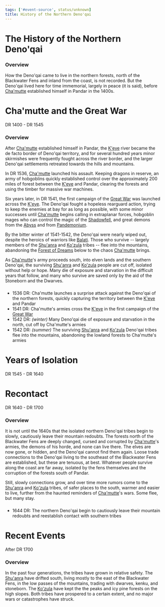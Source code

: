 ```yaml
---
tags: ['#event-source', status/unknown]
title: History of the Northern Deno'qai
---
```

# The History of the Northern Deno'qai


### Overview
How the Deno'qai came to live in the northern forests, north of the Blackwater Fens and inland from the coast, is not recorded. But the Deno'qai lived here for time immemorial, largely in peace (it is said), before [Cha'mutte](<../people/extraplanar-powers/cha-mutte.md>) established himself in Pandar in the 1400s. 

# Cha'mutte and the Great War
DR 1400 - DR 1545

### Overview
After [Cha'mutte](<../people/extraplanar-powers/cha-mutte.md>) established himself in Pandar, the [K'eye](<../gazetteer/far-north/k-eye.md>) river became the de facto border of Deno'qai territory, and for several hundred years minor skirmishes were frequently fought across the river border, and the larger Deno'qai settlements retreated towards the hills and mountains. 

In DR 1536, [Cha'mutte](<../people/extraplanar-powers/cha-mutte.md>) launched his assault. Keeping dragons in reserve, an army of hobgoblins quickly established control over the approximately 200 miles of forest between the [K'eye](<../gazetteer/far-north/k-eye.md>) and Pandar, clearing the forests and using the timber for massive war machines.

Six years later, in DR 1541, the first campaign of the [Great War](<../events/1500s/great-war.md>) was launched across the [K'eye](<../gazetteer/far-north/k-eye.md>). The Deno'qai fought a hopeless rearguard action, trying to keep the enemies at bay for as long as possible, with some minor successes until [Cha'mutte](<../people/extraplanar-powers/cha-mutte.md>) begins calling in extraplanar forces, hobgoblin mages who can control the magic of the [Shadowfell](<../cosmology/multiverse/echo-realms/shadowfell/shadowfell.md>), and great demons from the [Abyss](<../cosmology/multiverse/spiritual-realms/primal-realms/abyss.md>) and from [Pandemonium](<../cosmology/multiverse/spiritual-realms/primal-realms/pandemonium.md>).

By the bitter winter of 1541-1542, the Deno'qai were nearly wiped out, despite the heroics of warriors like [Balati](<../people/historical-figures/balati.md>). Those who survive -- largely members of the [Shu'anra](<../groups/deno-qai-tribes/northern-tribes/shu-anra.md>) and [Ko'zula](<../groups/deno-qai-tribes/northern-tribes/ko-zula.md>) tribes -- flee into the mountains, abandoning the [Forest of Dreams](<../gazetteer/chasa-nahadi-watershed/forest-of-dreams.md>) below to the chaos [Cha'mutte](<../people/extraplanar-powers/cha-mutte.md>) brings.

As [Cha'mutte](<../people/extraplanar-powers/cha-mutte.md>)'s army proceeds south, into elven lands and the southern Deno'qai, the surviving [Shu'anra](<../groups/deno-qai-tribes/northern-tribes/shu-anra.md>) and [Ko'zula](<../groups/deno-qai-tribes/northern-tribes/ko-zula.md>) people are cut off, isolated without help or hope. Many die of exposure and starvation in the difficult years that follow, and many who survive are saved only by the aid of the Stoneborn and the Dwarves.

###
- 1536 DR: Cha'mutte launches a surprise attack against the Deno'qai of the northern forests, quickly capturing the territory between the [K'eye](<../gazetteer/far-north/k-eye.md>) and Pandar
- 1541 DR: Cha'mutte's armies cross the [K'eye](<../gazetteer/far-north/k-eye.md>) in the first campaign of the [Great War](<../events/1500s/great-war.md>)
- 1542 DR: *(winter)* Many Deno'qai die of exposure and starvation in the north, cut off by Cha'mutte's armies
- 1542 DR: *(summer)* The surviving [Shu'anra](<../groups/deno-qai-tribes/northern-tribes/shu-anra.md>) and [Ko'zula](<../groups/deno-qai-tribes/northern-tribes/ko-zula.md>) Deno'qai tribes flee into the mountains, abandoning the lowland forests to Cha'mutte's armies
# Years of Isolation
DR 1545 - DR 1640

# Recontact
DR 1640 - DR 1700
### Overview
It is not until the 1640s that the isolated northern Deno'qai tribes begin to slowly, cautiously leave their mountain redoubts. The forests north of the Blackwater Fens are deeply changed, cursed and corrupted by [Cha'mutte](<../people/extraplanar-powers/cha-mutte.md>)'s armies, the demons of his horde, and none can live there. The elves are now gone, or hidden, and the Deno'qai cannot find them again. Loose trade connections to the Deno'qai living to the southeast of the Blackwater Fens are established, but these are tenuous, at best. Whatever people survive along the coast are far away, isolated by the fens themselves and the corruption of the forests south of Pandar.

Still, slowly connections grow, and over time more rumors come to the [Shu'anra](<../groups/deno-qai-tribes/northern-tribes/shu-anra.md>) and [Ko'zula](<../groups/deno-qai-tribes/northern-tribes/ko-zula.md>) tribes, of safer places to the south, warmer and easier to live, further from the haunted reminders of [Cha'mutte](<../people/extraplanar-powers/cha-mutte.md>)'s wars. Some flee, but many stay.

###
- 1644 DR: The northern Deno'qai begin to cautiously leave their mountain redoubts and reestablish contact with southern tribes

# Recent Events
After DR 1700
### Overview
In the past four generations, the tribes have grown in relative safety. The [Shu'anra](<../groups/deno-qai-tribes/northern-tribes/shu-anra.md>) have drifted south, living mostly to the east of the Blackwater Fens, in the low passes of the mountains, trading with dwarves, kenku, and stoneborn. The [Ko'zula](<../groups/deno-qai-tribes/northern-tribes/ko-zula.md>) have kept the the peaks and icy pine forests on the high slopes. Both tribes have prospered to a certain extent, and no major wars or catastrophes have struck.